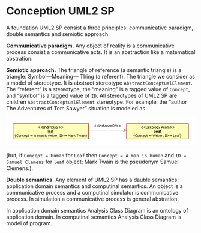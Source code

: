 # Conception UML2 SP

A foundation UML2 SP consist a three principles: communicative paradigm, double semantics and semiotic approach.

**Communicative paradigm.** 
Any object of reality is a communicative process consist a communicative acts. It is an abstraction like a matematical abstration.

**Semiotic approach.** 
The triangle of reference (a semantic triangle) is a triangle: Symbol—Meaning— Thing (a referent). The triangle we consider as a model of stereotype. It is abstract stereotype `AbstractConceptualElement`. The “referent” is a stereotype, the “meaning” is a tagged value of `Concept`, and “symbol” is a tagged value of `ID`. All stereotypes of UML2 SP are children `AbstractConceptualElement` stereotype.
For example, the “author The Adventures of Tom Sawyer” situation  is modeled as
<p><img src="define/MarkTwin.png" alt="" /></p>

(but, if `Concept = Human` for `Leaf` then `Concept = A man is human` and `ID = Samuel Clemens`  for `leaf` object; Mark Twain is the pseudonym Samuel Clemens.).


**Double semantics.** Any element of UML2 SP has a dauble semantics: application domain semantics and computinal semantics. An object  is a communicative process and a computinal simulator is communicative process. In simulation a communicative process is general abstration.

In application domain semantics Analysis Class Diagram is an ontology of application domain. In computinal semantics Analysis Class Diagram is model of program.
